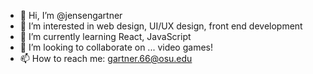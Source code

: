 - 👋 Hi, I’m @jensengartner
- 👀 I’m interested in web design, UI/UX design, front end development
- 🌱 I’m currently learning React, JavaScript
- 💞️ I’m looking to collaborate on ... video games!
- 📫 How to reach me: gartner.66@osu.edu

<!---
jensengartner/jensengartner is a ✨ special ✨ repository because its `README.md` (this file) appears on your GitHub profile.
You can click the Preview link to take a look at your changes.
--->
